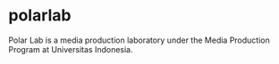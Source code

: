 # polarlab
Polar Lab is a media production laboratory under the Media Production Program at Universitas Indonesia.
